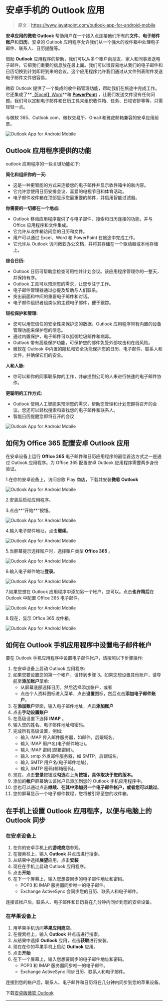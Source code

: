 # 安卓手机的 Outlook 应用

> 原文：<https://www.javatpoint.com/outlook-app-for-android-mobile>

**安卓应用的微软 Outlook** 帮助用户在一个接入点连接他们所有的**文件、电子邮件账户**和**日历**。安卓的 Outlook 应用程序允许我们从一个强大的收件箱中处理电子邮件、联系人、日历提醒等。

借助 **Outlook** 应用程序的帮助，我们可以从多个账户向朋友、家人和同事发送电子邮件。它把我们重要的信息放在最上面。我们可以很容易地从我们的电子邮件和日历切换到计划即将到来的会议。这个应用程序允许我们通过从文件列表附件发送电子邮件文件很容易。

微软 Outlook 提供了一个集成的收件箱管理功能，帮助我们在旅途中完成工作。它还集成了**[【Excel】](https://www.javatpoint.com/excel-tutorial)[Word](https://www.javatpoint.com/ms-word-tutorial)**和 **[PowerPoint](https://www.javatpoint.com/powerpoint-tutorial)** ，让我们发送文件没有任何问题。我们可以定制电子邮件和日历工具来组织收件箱、任务、日程安排等等，只需轻轻一点。

与微软 365、Outlook.com、微软交易所、Gmail 和雅虎邮箱兼容的安卓应用前景。

![Outlook App for Android Mobile](img/fe2a3a4226aca219c93cc250885d63d9.png)

## Outlook 应用程序提供的功能

outlook 应用程序的一些关键功能如下:

**简化和组织你的一天:**

*   这是一种更智能的方式来连接您的电子邮件并显示收件箱中的新内容。
*   它允许您使用日历安排会议、喜爱的电视节目和体育活动。
*   电子邮件收件箱在顶部显示您最重要的邮件，并启用智能过滤器。

**你需要的一切都在一个地点:**

*   Outlook 移动应用程序提供了与电子邮件、搜索和日历连接的功能，并与 Office 应用程序和文件集成。
*   它允许从收件箱访问您的日历和文件。
*   用户可以通过 Excel、Word 和 PowerPoint 在旅途中完成工作。
*   它允许从 Outlook 访问微软办公文档，并将其存储在一个驱动器或本地存储上。

**综合日历:**

*   Outlook 日历可帮助您检查可用性并计划会议。该应用程序管理你的一整天，并保持有序。
*   Outlook 工具可以预测您的需求，让您专注于工作。
*   电子邮件管理器通过@提及帮助与人们联系。
*   突出前面和中间的重要电子邮件和对话。
*   电子邮件组织者组类似的主题电子邮件，便于跟踪。

**轻松保护和管理:**

*   您可以用您信任的安全性来保护您的数据。Outlook 应用程序带有内置的设备管理功能来保护您的信息。
*   通过内置保护，电子邮件可以抵御垃圾邮件和病毒。
*   Outlook 带有高级保护功能，可保护您的邮件免受外部攻击和在线风险。
*   微软在 Outlook 中内置的隐私和安全功能保护您的日历、电子邮件、联系人和文件，并确保它们的安全。

**人和人脉:**

*   你可以和你的同事联系你的工作，并@提到公司的人来进行快速的电子邮件协作。

**更聪明的工作方式:**

*   Outlook 使用人工智能来预测您的需求，帮助您管理和计划您即将召开的会议。您还可以轻松搜索和查找您的电子邮件和联系人。
*   智能日历提醒您即将召开的会议

![Outlook App for Android Mobile](img/85fb15c52adf1b4c63cb1fe7c5a23a90.png)

## 如何为 Office 365 配置安卓 Outlook 应用

在安卓设备上运行 **Office 365** 电子邮件和日历应用程序的最佳首选方式之一是通过 Outlook 应用程序。为 Office 365 配置安卓 Outlook 应用程序需要两步身份验证。

1.在你的安卓设备上，访问谷歌 Play 商店，下载并安装**微软 Outlook**

![Outlook App for Android Mobile](img/023427efd3090d9dedaaefdb60ffb0ee.png)

2.安装后启动应用程序。

3.点击**“开始**”按钮。

![Outlook App for Android Mobile](img/81ce26b1b1bb58d5a9a1156947826af5.png)

4.输入电子邮件地址，点击**继续**。

![Outlook App for Android Mobile](img/1757dd2d455e412f82b7bdf39a838584.png)

5.当屏幕提示选择账户时，选择账户类型 **Office 365** 。

![Outlook App for Android Mobile](img/eae16eb5bd63d4d4660a37b5b15b85c5.png)

6.输入电子邮件地址**登录**。

![Outlook App for Android Mobile](img/cbc08ecb7f2d11b1455f0039de15683e.png)

7.如果您想在 Outlook 应用程序中添加另一个帐户，您可以。点击**也许稍后**在 Outlook 中配置 Office 365 电子邮件。

![Outlook App for Android Mobile](img/42a731ba2cdf4030528e609a2e958426.png)

8.现在，显示 Office 365 收件箱。

![Outlook App for Android Mobile](img/9b27c70d6b4f81e4129971b00732ea8d.png)

## 如何在 Outlook 手机应用程序中设置电子邮件帐户

要在 Outlook 手机应用程序中设置电子邮件帐户，请按照以下步骤操作:

1.  在安卓设备上启动 Outlook 应用程序:
2.  如果您要设置您的第一个帐户，请转到步骤 3。如果您想设置其他账户，请导航至**添加账户**菜单:
    *   从屏幕底部选择日历，然后选择添加帐户，或者
    *   点击个人资料图标进入菜单，点击**设置**图标，然后点击**添加电子邮件账户**。
3.  在**添加账户**界面，输入电子邮件地址，点击**添加账户**
4.  点击**手动设置账户**
5.  在高级设置下选择 **IMAP** 。
6.  输入您的姓名、电子邮件地址和密码。
7.  完成所有高级设置，例如:
    *   输入 IMAP 传入邮件服务器，如邮件，后跟域名。
    *   输入 IMAP 用户名(电子邮件地址)。
    *   输入 IMAP 密码(邮箱密码)。
    *   输入 smtp 外发邮件服务器，如 SMTP，后跟域名。
    *   输入 SMTP 用户名(电子邮件地址)。
    *   输入 SMTP 密码(邮箱密码)。
8.  现在，点击**登录**按钮或**勾选**右上角**按钮，具体取决于您的版本。**
9.  添加的**帐户**屏幕确认该帐户已添加到您的 Outlook 手机应用程序中。
10.  您也可以通过点击**继续、**在其中添加另一个电子邮件帐户，或者您可以**跳过**。
11.  您的屏幕显示一个电子邮件教程，您将被引导至您的收件箱。

## 在手机上设置 Outlook 应用程序，以便与电脑上的 Outlook 同步

### 在安卓设备上

1.  在你的安卓手机上的**游戏商店**参观。
2.  在搜索栏上，输入 **Outlook** 并点击进行搜索。
3.  从结果中选择**展望**应用，点击**安装**
4.  现在在手机上启动 Outlook 应用程序。
5.  点击**开始**
6.  在下一个屏幕上，输入您想要同步的电子邮件地址和密码。
    *   POP3 和 IMAP 服务器同步唯一的电子邮件。
    *   Exchange ActiveSync 会同步您的日历、联系人和电子邮件。

连接该帐户后，联系人、电子邮件和日历将在几分钟内同步到您的安卓设备。

### 在苹果设备上

1.  用苹果手机访问**苹果应用商店**。
2.  在搜索栏上，输入 **Outlook** 并点击进行搜索。
3.  从结果中选择 **Outlook** 应用，点击**获取**进行安装。
4.  现在在你的苹果手机上启动 **Outlook** 应用。
5.  点击**开始**
6.  在下一个屏幕上，输入您想要同步的电子邮件地址和密码。
    *   POP3 和 IMAP 服务器同步唯一的电子邮件。
    *   Exchange ActiveSync 同步日历、联系人和电子邮件。

连接到您的帐户后，联系人、电子邮件和日历将在几分钟内同步到您的苹果设备。

下载[安卓版微软 Outlook](https://play.google.com/store/apps/details?id=com.microsoft.office.outlook)

* * *
